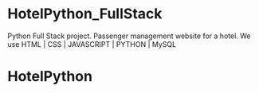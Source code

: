 # HotelPython_FullStack
Python Full Stack project. Passenger management website for a hotel. We use HTML | CSS | JAVASCRIPT  |  PYTHON  |  MySQL
# HotelPython
